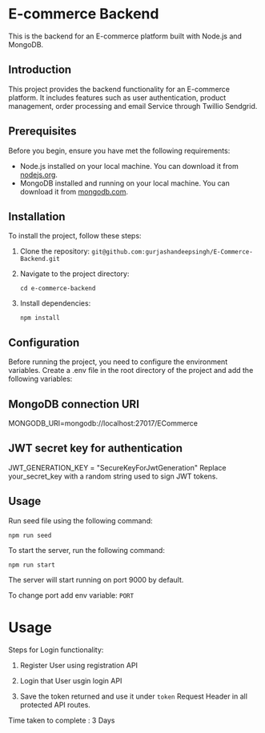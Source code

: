 # E-commerce Backend

This is the backend for an E-commerce platform built with Node.js and MongoDB.

## Introduction

This project provides the backend functionality for an E-commerce platform. It includes features such as user authentication, product management, order processing and email Service through Twillio Sendgrid.

## Prerequisites

Before you begin, ensure you have met the following requirements:
- Node.js installed on your local machine. You can download it from [nodejs.org](https://nodejs.org/).
- MongoDB installed and running on your local machine. You can download it from [mongodb.com](https://www.mongodb.com/).

## Installation

To install the project, follow these steps:

1. Clone the repository:
   ```git@github.com:gurjashandeepsingh/E-Commerce-Backend.git```

2. Navigate to the project directory:

   ```cd e-commerce-backend```

3. Install dependencies:

   ```npm install```

## Configuration
Before running the project, you need to configure the environment variables. Create a .env file in the root directory of the project and add the following variables:

## MongoDB connection URI
MONGODB_URI=mongodb://localhost:27017/ECommerce 

## JWT secret key for authentication
JWT_GENERATION_KEY = "SecureKeyForJwtGeneration"
Replace your_secret_key with a random string used to sign JWT tokens.

## Usage
Run seed file using the following command:

   ```npm run seed```


To start the server, run the following command:
   
   ```npm run start```

The server will start running on port 9000 by default.

To change port add env variable:
```PORT```

# Usage
Steps for Login functionality:

1. Register User using registration API

2. Login that User usgin login API

3. Save the token returned and use it under ```token``` Request Header in all protected API routes.

Time taken to complete : 3 Days
